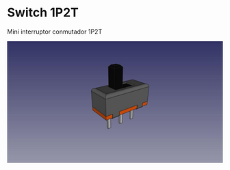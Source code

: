 # Switch 1P2T
Mini interruptor conmutador 1P2T

<p align="center">
  <img src="https://github.com/altenife/Things-Cosas-FPGAs-y-Arduino/blob/master/Componentes%20electronicos/Mini%20toggle%20switch%201P2T/Interuptor%20conmutador%201P2T%20PCB%20.jpg"></p>

